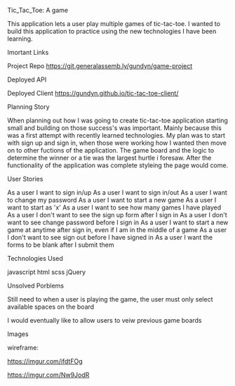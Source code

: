 Tic_Tac_Toe: A game

This application lets a user play multiple games of tic-tac-toe. I wanted to build this application to practice using the new technologies I have been learning.

Imortant Links

Project Repo
https://git.generalassemb.ly/gundyn/game-project

Deployed API


Deployed Client
https://gundyn.github.io/tic-tac-toe-client/

Planning Story

When planning out how I was going to create tic-tac-toe application starting small and building on those success's was important. Mainly because this was a first attempt with recently learned technologies. My plan was to start with sign up and sign in, when those were working how I wanted then move on to other fuctions of the application. The game board and the logic to determine the winner or a tie was the largest hurtle i foresaw. After the functionality of the application was complete styleing the page would come. 

User Stories

As a user I want to sign in/up
As a user I want to sign in/out
As a user I want to change my password
As a user I want to start a new game
As a user I want to start as 'x'
As a user I want to see how many games I have played
As a user I don't want to see the sign up form after I sign in
As a user I don't want to see change password before I sign in
As a user I want to start a new game at anytime after sign in, even if I am in the middle of a game
As a user I don't want to see sign out before I have signed in
As a user I want the forms to be blank after I submit them

Technologies Used

javascript
html
scss
jQuery

Unsolved Porblems

Still need to when a user is playing the game, the user must only select available spaces on the board

I would eventually like to allow users to veiw previous game boards

Images

wireframe:

https://imgur.com/ifdtFOg

https://imgur.com/Nw9JodR
